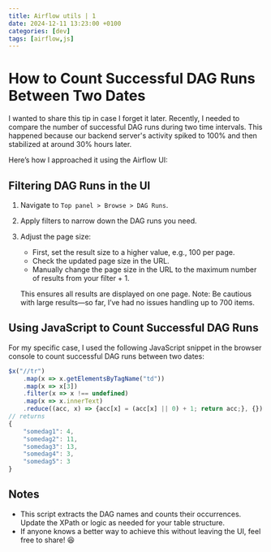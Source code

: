 ```yaml
---
title: Airflow utils | 1
date: 2024-12-11 13:23:00 +0100
categories: [dev]
tags: [airflow,js]
---
```


# How to Count Successful DAG Runs Between Two Dates
I wanted to share this tip in case I forget it later. Recently, I needed to compare the number of successful DAG runs during two time intervals. This happened because our backend server's activity spiked to 100% and then stabilized at around 30% hours later.

Here’s how I approached it using the Airflow UI:

## Filtering DAG Runs in the UI
1. Navigate to `Top panel > Browse > DAG Runs`.
1. Apply filters to narrow down the DAG runs you need.
1. Adjust the page size:
    - First, set the result size to a higher value, e.g., 100 per page.
    - Check the updated page size in the URL.
    - Manually change the page size in the URL to the maximum number of results from your filter + 1.
    
    This ensures all results are displayed on one page. Note: Be cautious with large results—so far, I’ve had no issues handling up to 700 items.

## Using JavaScript to Count Successful DAG Runs
For my specific case, I used the following JavaScript snippet in the browser console to count successful DAG runs between two dates:

```javascript
$x("//tr")
    .map(x => x.getElementsByTagName("td"))
    .map(x => x[3])
    .filter(x => x !== undefined)
    .map(x => x.innerText)
    .reduce((acc, x) => {acc[x] = (acc[x] || 0) + 1; return acc;}, {})
// returns
{
    "somedag1": 4,
    "somedag2": 11,
    "somedag3": 13,
    "somedag4": 3,
    "somedag5": 3
}
```

## Notes
- This script extracts the DAG names and counts their occurrences. Update the XPath or logic as needed for your table structure.
- If anyone knows a better way to achieve this without leaving the UI, feel free to share! 😆